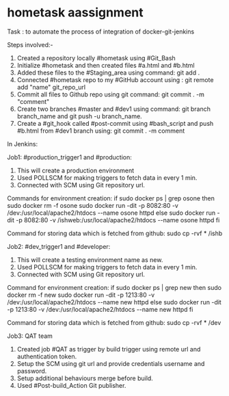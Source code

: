 # hometask aassignment

Task : to automate the process of integration of docker-git-jenkins

Steps involved:-
1. Created a repository locally #hometask using #Git_Bash
2. Initialize #hometask and then created files #a.html and #b.html
3. Added these files to the #Staging_area using command: git add .
4. Connected #hometask repo to my #GitHub account using : git remote add "name" git_repo_url
5. Commit all files to Github repo using git command: git commit . -m "comment"
6. Create two branches #master and #dev1 using command: git branch branch_name and git push -u branch_name.
7. Create a #git_hook called #post-commit using #bash_script and push #b.html from #dev1 branch using: git commit . -m comment

In Jenkins:

Job1: #production_trigger1 and #production:

1. This will create a production environment
2. Used POLLSCM for making triggers to fetch data in every 1 min.
3. Connected with SCM using Git repository url.

Commands for environment creation:
        if sudo docker ps | grep osone
        then
        sudo docker rm -f osone
        sudo docker run -dit -p 8082:80 -v /dev:/usr/local/apache2/htdocs --name osone httpd
        else
        sudo docker run -dit -p 8082:80 -v /ishweb:/usr/local/apache2/htdocs --name osone httpd
        fi

Command for storing data which is fetched from github: sudo cp -rvf * /ishb

Job2: #dev_trigger1 and #developer:

1. This will create a testing environment name as new.
2. Used POLLSCM for making triggers to fetch data in every 1 min.
3. Connected with SCM using Git repository url.

Command for environment creation:
        if sudo docker ps | grep new
        then
        sudo docker rm -f new
        sudo docker run -dit -p 1213:80 -v /dev:/usr/local/apache2/htdocs --name new httpd
        else
        sudo docker run -dit -p 1213:80 -v /dev:/usr/local/apache2/htdocs --name new httpd
        fi

Command for storing data which is fetched from github: sudo cp -rvf * /dev

Job3: QAT team

1. Created job #QAT as trigger by build trigger using remote url and authentication token.
2. Setup the SCM using git url and provide credentials username and password.
3. Setup additional behaviours merge before build.
4. Used #Post-build_Action Git publisher.
